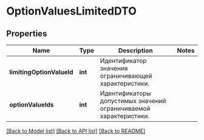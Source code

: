 # OptionValuesLimitedDTO

## Properties
Name | Type | Description | Notes
------------ | ------------- | ------------- | -------------
**limitingOptionValueId** | **int** | Идентификатор значения ограничивающей характеристики. | 
**optionValueIds** | **int** | Идентификаторы допустимых значений ограничиваемой характеристики. | 

[[Back to Model list]](../README.md#documentation-for-models) [[Back to API list]](../README.md#documentation-for-api-endpoints) [[Back to README]](../README.md)


